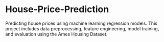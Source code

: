 # House-Price-Prediction
Predicting house prices using machine learning regression models. This project includes data preprocessing, feature engineering, model training, and evaluation using the Ames Housing Dataset.
